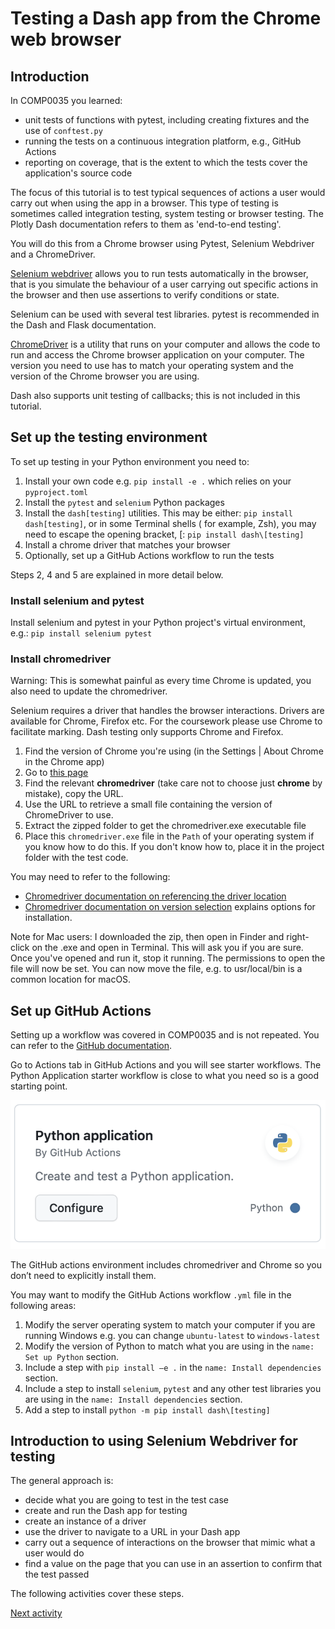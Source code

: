 # Testing a Dash app from the Chrome web browser

## Introduction

In COMP0035 you learned:

- unit tests of functions with pytest, including creating fixtures and the use of `conftest.py`
- running the tests on a continuous integration platform, e.g., GitHub Actions
- reporting on coverage, that is the extent to which the tests cover the application's source code

The focus of this tutorial is to test typical sequences of actions a user would carry out when using the app in a
browser. This type of testing is sometimes called integration testing, system testing or browser testing. The Plotly
Dash documentation refers to them as 'end-to-end testing'.

You will do this from a Chrome browser using Pytest, Selenium Webdriver and a ChromeDriver.

[Selenium webdriver](https://www.selenium.dev/documentation/webdriver/) allows you to run tests automatically in the
browser, that is you simulate the behaviour of a user
carrying out specific actions in the browser and then use assertions to verify conditions or state.

Selenium can be used with several test libraries. pytest is recommended in the Dash and Flask documentation.

[ChromeDriver](https://googlechromelabs.github.io/chrome-for-testing/) is a utility that runs on your computer and
allows the code to run and access the Chrome browser
application on your computer. The version you need to use has to match your operating system and the version of the
Chrome browser you are using.

Dash also supports unit testing of callbacks; this is not included in this tutorial.

## Set up the testing environment

To set up testing in your Python environment you need to:

1. Install your own code e.g. `pip install -e .` which relies on your `pyproject.toml`
2. Install the `pytest` and `selenium` Python packages
3. Install the `dash[testing]` utilities. This may be either: `pip install dash[testing]`, or in some Terminal shells (
   for example, Zsh), you may need to escape the opening bracket, [: `pip install dash\[testing]`
4. Install a chrome driver that matches your browser
5. Optionally, set up a GitHub Actions workflow to run the tests

Steps 2, 4 and 5 are explained in more detail below.

### Install selenium and pytest

Install selenium and pytest in your Python project's virtual environment, e.g.: `pip install selenium pytest`

### Install chromedriver

Warning: This is somewhat painful as every time Chrome is updated, you also need to update the chromedriver.

Selenium requires a driver that handles the browser interactions. Drivers are available for Chrome, Firefox etc. For the
coursework please use Chrome to facilitate marking. Dash testing only supports Chrome and Firefox.

1. Find the version of Chrome you're using (in the Settings | About Chrome in the Chrome app)
2. Go to [this page](https://googlechromelabs.github.io/chrome-for-testing/)
3. Find the relevant **chromedriver** (take care not to choose just **chrome** by mistake), copy the URL.
4. Use the URL to retrieve a small file containing the version of ChromeDriver to use.
5. Extract the zipped folder to get the chromedriver.exe executable file
6. Place this `chromedriver.exe` file in the `Path` of your operating system if you know how to do this. If you don't
   know how to, place it in the project folder with the test code.

You may need to refer to the following:

- [Chromedriver documentation on referencing the driver location](https://developer.chrome.com/docs/chromedriver/get-started)
- [Chromedriver documentation on version selection](https://chromedriver.chromium.org/downloads/version-selection)
  explains options for
  installation.

Note for Mac users: I downloaded the zip, then open in Finder and right-click on the .exe and open in Terminal. This
will ask you if you are sure. Once you've opened and run it, stop it running. The permissions to open the file will now
be set. You can now move the file, e.g. to usr/local/bin is a common location for macOS.

## Set up GitHub Actions

Setting up a workflow was covered in COMP0035 and is not repeated. You can refer to
the [GitHub documentation](https://docs.github.com/en/actions/automating-builds-and-tests/building-and-testing-python).

Go to Actions tab in GitHub Actions and you will see starter workflows. The Python Application starter workflow is close
to what you need so is a good starting point.

![GitHub Actions starter workflow](../img/gha-workflow.png)

The GitHub actions environment includes chromedriver and Chrome so you don’t need to explicitly install them.

You may want to modify the GitHub Actions workflow `.yml` file in the following areas:

1. Modify the server operating system to match your computer if you are running Windows e.g. you can change
   `ubuntu-latest` to `windows-latest`
2. Modify the version of Python to match what you are using in the `name: Set up Python` section.
3. Include a step with `pip install –e .` in the `name: Install dependencies` section.
4. Include a step to install `selenium`, `pytest` and any other test libraries you are using in
   the `name: Install dependencies` section.
5. Add a step to install `python -m pip install dash\[testing]`

## Introduction to using Selenium Webdriver for testing

The general approach is:

- decide what you are going to test in the test case
- create and run the Dash app for testing
- create an instance of a driver
- use the driver to navigate to a URL in your Dash app
- carry out a sequence of interactions on the browser that mimic what a user would do
- find a value on the page that you can use in an assertion to confirm that the test passed

The following activities cover these steps.

[Next activity](4-2-test-app-url.md)
